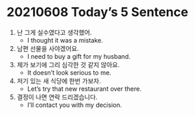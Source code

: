 # 20210608 Today’s 5 Sentence



1. 난 그게 실수였다고 생각했어.
   - I thought it was a mistake.
2. 남편 선물을 사야겠어요.
   - I need to buy a gift for my husband.
3. 제가 보기에 그리 심각한 것 같지 않아요.
   - It doesn’t look serious to me.
4. 저기 있는 새 식당에 한번 가보자.
   - Let’s try that new restaurant over there.
5. 결정이 나면 연락 드리겠습니다.
   - I’ll contact you  with my decision.

